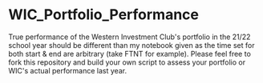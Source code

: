 # WIC_Portfolio_Performance

True performance of the Western Investment Club's portfolio in the 21/22 school year should be different than my notebook given as the time set for both start & end are arbitrary (take FTNT for example). Please feel free to fork this repository and build your own script to assess your portfolio or WIC's actual performance last year. 
